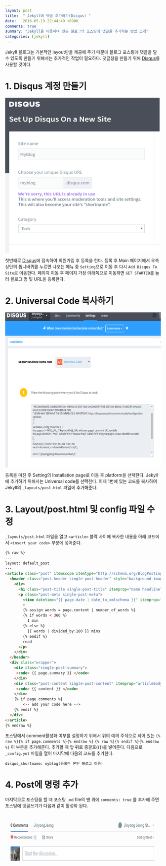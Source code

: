 ```yaml
---
layout: post
title:  " Jekyll에 댓글 추가하기(Disqus) "
date:   2016-05-19 22:44:49 +0900
comments: true
summary: "Jekyll을 이용하여 만든 블로그의 포스팅에 댓글을 추가하는 방법 소개"
categories: [jekyll]
---
```


Jekyll 블로그는 기본적인 layout만을 제공해 주기 때문에 블로그 포스팅에 댓글을 달 수 있도록 만들기 위해서는 추가적인 작업이 필요하다. 댓글창을 만들기 위해 [Disqus](https://disqus.com/)를 사용할 것이다. 

# 1. Disqus 계정 만들기
<img align="middle" src="/images/post/add_comment_to_post/fig1.png" width="500" height="500px">

첫번째로 [Disqus](https://disqus.com/)에 접속하여 회원가입 후 등록을 한다. 등록 후 Main 페이지에서 우측 상단의 톱니바퀴를 누르면 나오는 메뉴 중 `Setting`으로 이동 후 다시 `Add Disqus To Site`로 이동한다. 페이지 이동 후 페이지 가장 아래쪽으로 이동하면 `GET STARTED`를 눌러 블로그 명 및 URL을 등록한다. 


# 2. Universal Code 복사하기
<img align="middle" src="/images/post/add_comment_to_post/fig2.png" width="800" height="500px">


등록을 마친 후 Setting의 Installation page로 이동 후 platform을 선택한다. Jekyll에 추가하기 위해서는 Universal code를 선택한다. 이제 1번에 있는 코드를 복사하여 Jekyll의 `_layouts/post.html` 파일에 추가해준다. 


# 3. Layout/post.html 및 config 파일 수정


`_layouts/post.html` 파일을 열고 `<article>` 블락 사이에 복사한 내용을 아래 코드에서 `<insert your code>` 부분에 넣어준다. 

```html
{% raw %}
---
layout: default_post
---
<article class="post" itemscope itemtype="http://schema.org/BlogPosting">
  <header class="post-header single-post-header" style="background-image:url('{{ site.url }}{{ page.image }}')">
    <div>
      <h1 class="post-title single-post-title" itemprop="name headline">{{ page.title }}</h1>
      <p class="post-meta single-post-meta">
        <time datetime="{{ page.date | date_to_xmlschema }}" itemprop="datePublished">{{ page.date | date_to_long_string }}</time>
        •
        {% assign words = page.content | number_of_words %}
        {% if words < 360 %}
          1 min
        {% else %}
          {{ words | divided_by:180 }} mins
        {% endif %}
        read
      </p>
    </div>
  </header>
  <div class="wrapper">
    <div class="single-post-summary">
     <code> {{ page.summary }} </code>
    </div>
    <div class="post-content single-post-content" itemprop="articleBody">
     <code> {{ content }} </code>
    </div>
    {% if page.comments %}
        <-- add your code here -->
    {% endif %}
  </div>
</article>
{% endraw %}

```


포스팅에서 comment활성화 여부를 설정하기 위해서 위의 예의 주석으로 되어 있는 `{% raw %}{% if page.comments %}{% endraw %}` `{% raw %}{% endif %}{% endraw %}` 이 부분을 추가해준다. 추가할 때 앞 뒤로 중괄호({})를 넣어준다. 다음으로 `_config.yml` 파일을 열어 마지막에 다음의 코드를 추가한다. 

```
disqus_shortname: myblog(등록한 본인 블로그 이름)
```

# 4. Post에 명령 추가

마지막으로 포스팅을 할 때 포스팅 `.md` file의 맨 위에 `comments: true` 를 추가해 주면 포스팅에 댓글쓰기가 다음과 같이 활성화 된다. 

<img align="middle" src="/images/post/add_comment_to_post/fig3.png" width="800" height="200px">



